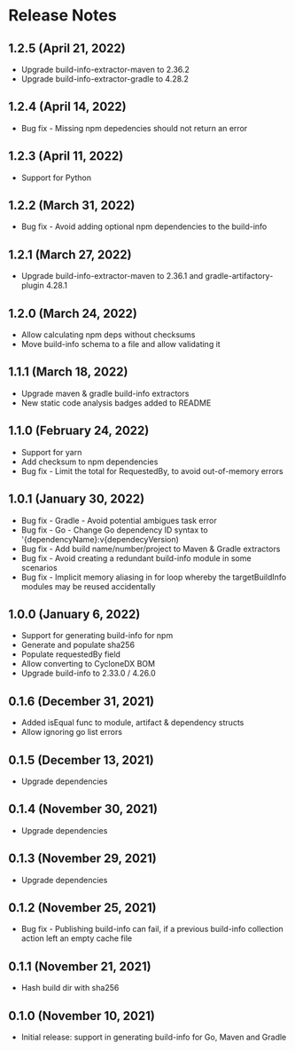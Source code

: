 # Release Notes
## 1.2.5 (April 21, 2022)
- Upgrade build-info-extractor-maven to 2.36.2
- Upgrade build-info-extractor-gradle to 4.28.2 

## 1.2.4 (April 14, 2022)
- Bug fix - Missing npm depedencies should not return an error

## 1.2.3 (April 11, 2022)
- Support for Python

## 1.2.2 (March 31, 2022)
- Bug fix - Avoid adding optional npm dependencies to the build-info

## 1.2.1 (March 27, 2022)
- Upgrade build-info-extractor-maven to 2.36.1 and gradle-artifactory-plugin 4.28.1 

## 1.2.0 (March 24, 2022)
- Allow calculating npm deps without checksums
- Move build-info schema to a file and allow validating it

## 1.1.1 (March 18, 2022)
- Upgrade maven & gradle build-info extractors
- New static code analysis badges added to README

## 1.1.0 (February 24, 2022)
- Support for yarn
- Add checksum to npm dependencies
- Bug fix - Limit the total for RequestedBy, to avoid out-of-memory errors

## 1.0.1 (January 30, 2022)
- Bug fix - Gradle - Avoid potential ambigues task error
- Bug fix - Go - Change Go dependency ID syntax to '{dependencyName}:v{dependecyVersion)
- Bug fix - Add build name/number/project to Maven & Gradle extractors
- Bug fix - Avoid creating a redundant build-info module in some scenarios
- Bug fix - Implicit memory aliasing in for loop whereby the targetBuildInfo modules may be reused accidentally

## 1.0.0 (January 6, 2022)
- Support for generating build-info for npm
- Generate and populate sha256
- Populate requestedBy field
- Allow converting to CycloneDX BOM
- Upgrade build-info to 2.33.0 / 4.26.0

## 0.1.6 (December 31, 2021)
- Added isEqual func to module, artifact & dependency structs
- Allow ignoring go list errors

## 0.1.5 (December 13, 2021)
- Upgrade dependencies

## 0.1.4 (November 30, 2021)
- Upgrade dependencies

## 0.1.3 (November 29, 2021)
- Upgrade dependencies

## 0.1.2 (November 25, 2021)
- Bug fix - Publishing build-info can fail, if a previous build-info collection action left an empty cache file

## 0.1.1 (November 21, 2021)
- Hash build dir with sha256

## 0.1.0 (November 10, 2021)
- Initial release: support in generating build-info for Go, Maven and Gradle
